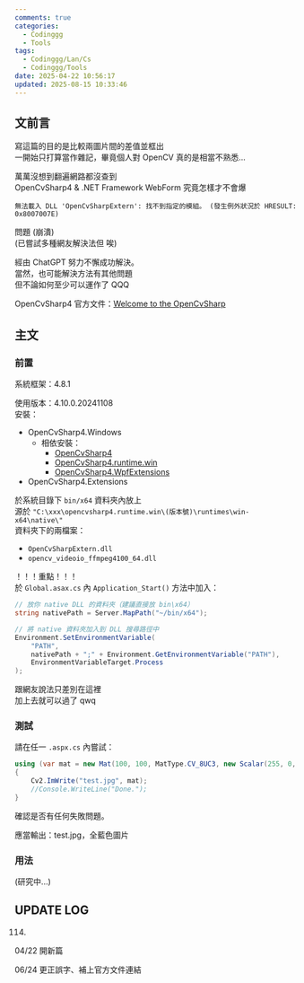 ```yaml
---
comments: true
categories:
  - Codinggg
  - Tools
tags:
  - Codinggg/Lan/Cs
  - Codinggg/Tools
date: 2025-04-22 10:56:17
updated: 2025-08-15 10:33:46
---
```

## 文前言

寫這篇的目的是比較兩圖片間的差值並框出  
一開始只打算當作雜記，畢竟個人對 OpenCV 真的是相當不熟悉...

萬萬沒想到翻遍網路都沒查到  
OpenCvSharp4 & .NET Framework WebForm 究竟怎樣才不會爆
```
無法載入 DLL 'OpenCvSharpExtern': 找不到指定的模組。 (發生例外狀況於 HRESULT: 0x8007007E)
```
問題 (崩潰)  
(已嘗試多種網友解決法但 唉)

經由 ChatGPT 努力不懈成功解決。  
當然，也可能解決方法有其他問題  
但不論如何至少可以運作了 QQQ

OpenCvSharp4 官方文件：[Welcome to the OpenCvSharp](https://shimat.github.io/opencvsharp_docs/html/d69c29a1-7fb1-4f78-82e9-79be971c3d03.htm)

<!-- more -->

## 主文


### 前置

系統框架：4.8.1

使用版本：4.10.0.20241108  
安裝：
- OpenCvSharp4.Windows
	- 相依安裝：
		- [OpenCvSharp4](https://www.nuget.org/packages/OpenCvSharp4/)
		- [OpenCvSharp4.runtime.win](https://www.nuget.org/packages/OpenCvSharp4.runtime.win/)
		- [OpenCvSharp4.WpfExtensions](https://www.nuget.org/packages/OpenCvSharp4.WpfExtensions/)
- OpenCvSharp4.Extensions

於系統目錄下 `bin/x64` 資料夾內放上  
源於 `"C:\xxx\opencvsharp4.runtime.win\(版本號)\runtimes\win-x64\native\"`  
資料夾下的兩檔案：
- `OpenCvSharpExtern.dll`
- `opencv_videoio_ffmpeg4100_64.dll`

！！！重點！！！  
於 `Global.asax.cs` 內 `Application_Start()` 方法中加入：

```cs
// 放你 native DLL 的資料夾（建議直接放 bin\x64）
string nativePath = Server.MapPath("~/bin/x64");

// 將 native 資料夾加入到 DLL 搜尋路徑中
Environment.SetEnvironmentVariable(
	"PATH", 
	nativePath + ";" + Environment.GetEnvironmentVariable("PATH"), 
	EnvironmentVariableTarget.Process
);
```
跟網友說法只差別在這裡  
加上去就可以過了 qwq

### 測試

請在任一 `.aspx.cs` 內嘗試：

```cs
using (var mat = new Mat(100, 100, MatType.CV_8UC3, new Scalar(255, 0, 0)))
{
	Cv2.ImWrite("test.jpg", mat);
	//Console.WriteLine("Done.");
}
```

確認是否有任何失敗問題。

應當輸出：test.jpg，全藍色圖片


### 用法

(研究中...)


## UPDATE LOG

114.

04/22 開新篇

06/24 更正誤字、補上官方文件連結